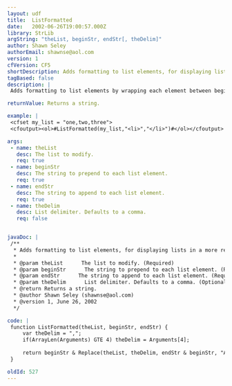 ```yaml
---
layout: udf
title:  ListFormatted
date:   2002-06-26T19:00:57.000Z
library: StrLib
argString: "theList, beginStr, endStr[, theDelim]"
author: Shawn Seley
authorEmail: shawnse@aol.com
version: 1
cfVersion: CF5
shortDescription: Adds formatting to list elements, for displaying lists in a more readable fashion.
tagBased: false
description: |
 Adds formatting to list elements by wrapping each element between beginStr and endStr. Special delimeters (non-comma) can be specified in the optional final argument.

returnValue: Returns a string.

example: |
 <cfset my_list = "one,two,three">
 <cfoutput><ol>#ListFormatted(my_list,"<li>","</li>")#</ol></cfoutput>

args:
 - name: theList
   desc: The list to modify.
   req: true
 - name: beginStr
   desc: The string to prepend to each list element.
   req: true
 - name: endStr
   desc: The string to append to each list element.
   req: true
 - name: theDelim
   desc: List delimiter. Defaults to a comma.
   req: false


javaDoc: |
 /**
  * Adds formatting to list elements, for displaying lists in a more readable fashion.
  * 
  * @param theList      The list to modify. (Required)
  * @param beginStr      The string to prepend to each list element. (Required)
  * @param endStr      The string to append to each list element. (Required)
  * @param theDelim      List delimiter. Defaults to a comma. (Optional)
  * @return Returns a string. 
  * @author Shawn Seley (shawnse@aol.com) 
  * @version 1, June 26, 2002 
  */

code: |
 function ListFormatted(theList, beginStr, endStr) {
     var theDelim = ",";
     if(ArrayLen(Arguments) GTE 4) theDelim = Arguments[4];
 
     return beginStr & Replace(theList, theDelim, endStr & beginStr, "ALL") & endStr;
 }

oldId: 527
---
```


